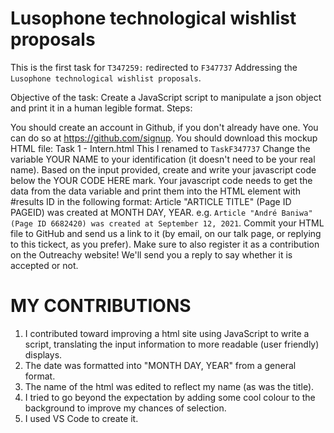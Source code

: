 # Lusophone technological wishlist proposals

This is the first task for `T347259:` redirected to `F347737` Addressing the `Lusophone technological wishlist proposals`.

Objective of the task: Create a JavaScript script to manipulate a json object and print it in a human legible format.
Steps:

You should create an account in Github, if you don't already have one. You can do so at https://github.com/signup.
You should download this mockup HTML file: 
Task 1 - Intern.html  This I renamed to `TaskF347737`
Change the variable YOUR NAME to your identification (it doesn't need to be your real name).
Based on the input provided, create and write your javascript code below the YOUR CODE HERE mark.
Your javascript code needs to get the data from the data variable and print them into the HTML element with #results ID in the following format:
Article "ARTICLE TITLE" (Page ID PAGEID) was created at MONTH DAY, YEAR.
e.g. `Article "André Baniwa" (Page ID 6682420) was created at September 12, 2021`.
Commit your HTML file to GitHub and send us a link to it (by email, on our talk page, or replying to this tickect, as you prefer).
Make sure to also register it as a contribution on the Outreachy website! We'll send you a reply to say whether it is accepted or not.

# MY CONTRIBUTIONS
1. I contributed toward improving a html site using JavaScript to write a script, translating the input information to more readable (user friendly) displays.
2. The date was formatted into "MONTH DAY, YEAR" from a general format.
3. The name of the html was edited to reflect my name (as was the title).
4. I tried to go beyond the expectation by adding some cool colour to the background to improve my chances of selection.
5. I used VS Code to create it. 
